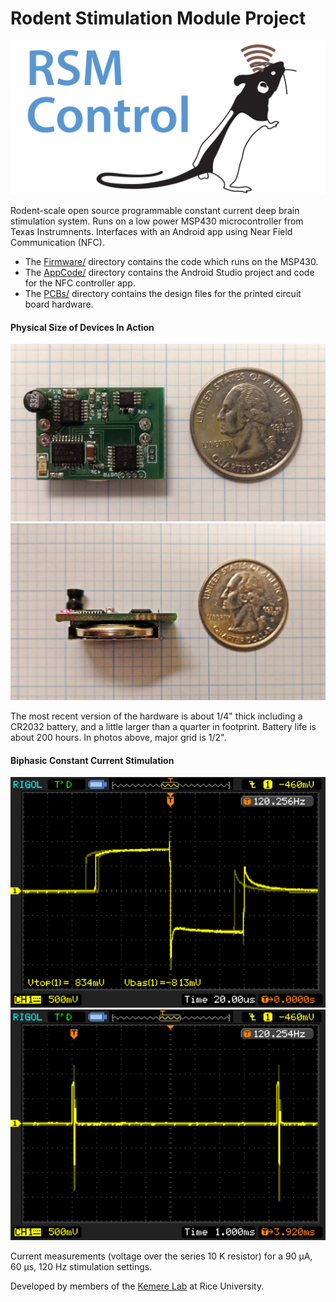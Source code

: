 Rodent Stimulation Module Project
=========

<img src="AppCode/Graphics/Feature.png">

Rodent-scale open source programmable constant current deep brain stimulation system. Runs on a
low power MSP430 microcontroller from Texas Instrumnents. Interfaces with an Android app using
Near Field Communication (NFC).

   - The [Firmware/](Firmware/) directory contains the code which runs on the MSP430. 
   - The [AppCode/](AppCode/) directory contains the Android Studio project and code for the
     NFC controller app.
   - The [PCBs/](PCBs/) directory contains the design files for the printed circuit board
     hardware.

#### Physical Size of Devices In Action
<img src="Images/ModuleTopView.png" width="512"> <img src="Images/ModuleSideView.png" width="512">

The most recent version of the hardware is about 1/4" thick including a CR2032 battery, and a
little larger than a quarter in footprint. Battery life is about 200 hours. In photos above,
major grid is 1/2".

#### Biphasic Constant Current Stimulation
<img src="Images/Waveform.png" width="512"> <img src="Images/MultiplePulses.png" width="512">

Current measurements (voltage over the series 10 K resistor)
for a 90 µA, 60 µs, 120 Hz stimulation settings.

Developed by members of the [Kemere Lab](http://rnel.rice.edu) at Rice University.


